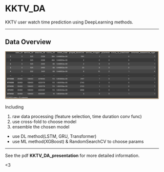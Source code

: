 # KKTV_DA

KKTV user watch time prediction using DeepLearning methods.

---

## Data Overview

![Structure](./images/data_overview.png)

Including

1. raw data processing (feature selection, time duration conv func)
2. use cross-fold to choose model
3. ensemble the chosen model

- use DL method(LSTM, GRU, Transformer)
- use ML method(XGBoost) & RandomSearchCV to choose params

---

See the pdf <b>KKTV_DA_presentation</b> for more detailed information.

<3
